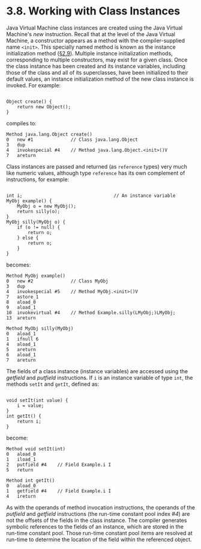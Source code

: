 # 3.8. Working with Class Instances

Java Virtual Machine class instances are created using the Java Virtual Machine's _new_ instruction. Recall that at the level of the Java Virtual Machine, a constructor appears as a method with the compiler-supplied name `<init>`. This specially named method is known as the instance initialization method \([§2.9](https://docs.oracle.com/javase/specs/jvms/se8/html/jvms-2.html#jvms-2.9)\). Multiple instance initialization methods, corresponding to multiple constructors, may exist for a given class. Once the class instance has been created and its instance variables, including those of the class and all of its superclasses, have been initialized to their default values, an instance initialization method of the new class instance is invoked. For example:

```text

Object create() {
    return new Object();
}

```

compiles to:

```text
Method java.lang.Object create()
0   new #1              // Class java.lang.Object
3   dup
4   invokespecial #4    // Method java.lang.Object.<init>()V
7   areturn
```

Class instances are passed and returned \(as `reference` types\) very much like numeric values, although type `reference` has its own complement of instructions, for example:

```text

int i;                                  // An instance variable
MyObj example() {
    MyObj o = new MyObj();
    return silly(o);
}
MyObj silly(MyObj o) {
    if (o != null) {
        return o;
    } else {
        return o;
    }
}

```

becomes:

```text
Method MyObj example()
0   new #2              // Class MyObj
3   dup
4   invokespecial #5    // Method MyObj.<init>()V
7   astore_1
8   aload_0
9   aload_1
10  invokevirtual #4    // Method Example.silly(LMyObj;)LMyObj;
13  areturn

Method MyObj silly(MyObj)
0   aload_1
1   ifnull 6
4   aload_1
5   areturn
6   aload_1
7   areturn
```

The fields of a class instance \(instance variables\) are accessed using the _getfield_ and _putfield_ instructions. If `i` is an instance variable of type `int`, the methods `setIt` and `getIt`, defined as:

```text

void setIt(int value) {
    i = value;
}
int getIt() {
    return i;
}

```

become:

```text
Method void setIt(int)
0   aload_0
1   iload_1
2   putfield #4    // Field Example.i I
5   return

Method int getIt()
0   aload_0
1   getfield #4    // Field Example.i I
4   ireturn
```

As with the operands of method invocation instructions, the operands of the _putfield_ and _getfield_ instructions \(the run-time constant pool index _\#4_\) are not the offsets of the fields in the class instance. The compiler generates symbolic references to the fields of an instance, which are stored in the run-time constant pool. Those run-time constant pool items are resolved at run-time to determine the location of the field within the referenced object.

